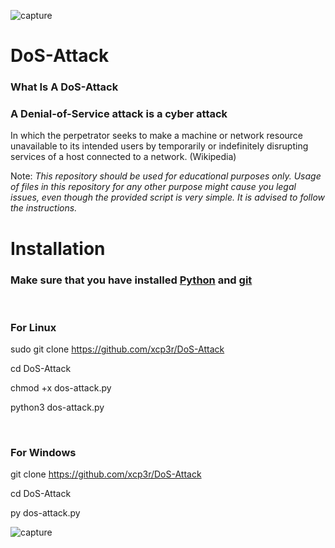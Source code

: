 ![capture](https://camo.githubusercontent.com/60f55c5ce8bca611a760735269eaef69329bd69b2f64f0a418a8babf5c1c0f5e/68747470733a2f2f696d672e736869656c64732e696f2f62616467652f4465762d507974686f6e332d627269676874677265656e)
# DoS-Attack 
### What Is A DoS-Attack

### A Denial-of-Service attack is a cyber attack
In which the perpetrator seeks to make a machine or network resource unavailable to its intended users by temporarily or indefinitely disrupting services of a host connected to a network. (Wikipedia)

Note: _This repository should be used for educational purposes only. Usage of files in this repository for any other purpose might cause you legal issues, even though the provided script is very simple. It is advised to follow the instructions._

# Installation
### Make sure that you have installed [Python](https://www.python.org/downloads/) and [git](https://www.atlassian.com/git/tutorials/install-git)

<br />

### For Linux
sudo git clone https://github.com/xcp3r/DoS-Attack

cd DoS-Attack

chmod +x dos-attack.py

python3 dos-attack.py

<br />

### For Windows
git clone https://github.com/xcp3r/DoS-Attack

cd DoS-Attack

py dos-attack.py

![capture](https://user-images.githubusercontent.com/85003075/205497216-1104af96-ca06-49db-ae43-7354db22f895.png)
